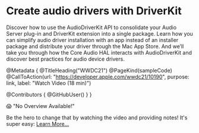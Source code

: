 # Create audio drivers with DriverKit

Discover how to use the AudioDriverKit API to consolidate your Audio Server plug-in and DriverKit extension into a single package. Learn how you can simplify audio driver installation with an app instead of an installer package and distribute your driver through the Mac App Store. And we’ll take you through how the Core Audio HAL interacts with AudioDriverKit and discover best practices for audio device drivers.

@Metadata {
   @TitleHeading("WWDC21")
   @PageKind(sampleCode)
   @CallToAction(url: "https://developer.apple.com/wwdc21/10190", purpose: link, label: "Watch Video (18 min)")

   @Contributors {
      @GitHubUser(<replace this with your GitHub handle>)
   }
}

😱 "No Overview Available!"

Be the hero to change that by watching the video and providing notes! It's super easy:
 [Learn More…](https://wwdcnotes.github.io/WWDCNotes/documentation/wwdcnotes/contributing)
